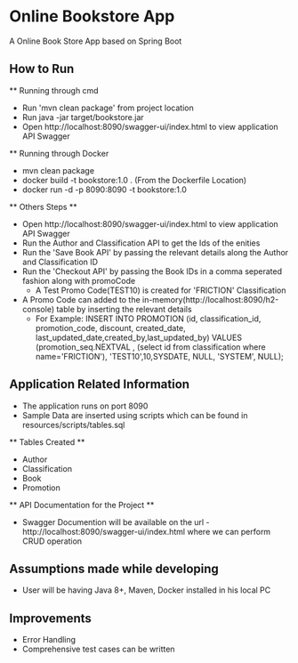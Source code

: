 # Online Bookstore App

A Online Book Store App based on Spring Boot

## How to Run

** Running through cmd
 - Run 'mvn clean package' from project location
 - Run java -jar target/bookstore.jar
 - Open http://localhost:8090/swagger-ui/index.html to view application API Swagger 
 

** Running through Docker
 - mvn clean package
 - docker build -t bookstore:1.0 . (From the Dockerfile Location)
 - docker run -d -p 8090:8090 -t bookstore:1.0
 
** Others Steps **
 - Open http://localhost:8090/swagger-ui/index.html to view application API Swagger
 - Run the Author and Classification API to get the Ids of the enities
 - Run the 'Save Book API' by passing the relevant details along the Author and Classification ID
 - Run the 'Checkout API' by passing the Book IDs in a comma seperated fashion along with promoCode
	- A Test Promo Code(TEST10) is created for 'FRICTION' Classification
 - A Promo Code can added to the in-memory(http://localhost:8090/h2-console) table by inserting the relevant details
	-  For Example: INSERT INTO PROMOTION (id, classification_id, promotion_code, discount, created_date, last_updated_date,created_by,last_updated_by) VALUES
                    (promotion_seq.NEXTVAL , (select id from classification where name='FRICTION'), 'TEST10',10,SYSDATE, NULL, 'SYSTEM', NULL);


## Application Related Information

 - The application runs on port 8090
 - Sample Data are inserted using scripts which can be found in resources/scripts/tables.sql
 
** Tables Created **
 - Author
 - Classification
 - Book
 - Promotion
 
** API Documentation for the Project **
 - Swagger Documention will be available on the url - http://localhost:8090/swagger-ui/index.html where we can perform CRUD operation
 
## Assumptions made while developing

 - User will be having Java 8+, Maven, Docker installed in his local PC


## Improvements

 - Error Handling
 - Comprehensive test cases can be written


